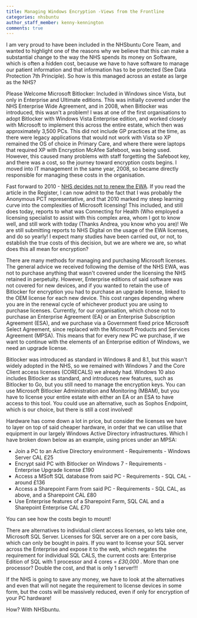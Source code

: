 ```yaml
---
title: Managing Windows Encryption -Views from the Frontline
categories: nhsbuntu
author_staff_member: kenny-kennington
comments: true
---
```


I am very proud to have been included in the NHSbuntu Core Team, and wanted to highlight one of the reasons why we believe that this can make a substantial change to the way the NHS spends its money on Software, which is often a hidden cost, because we have to have software to manage our patient information and that information has to be protected (See Data Protection 7th Principle). So how is this managed across an estate as large as the NHS?

Please Welcome Microsoft Bitlocker:
Included in Windows since Vista, but only in Enterprise and Ultimate editions. This was initially covered under the NHS Enterprise Wide Agreement, and in 2008, when Bitlocker was introduced, this wasn't a problem! I was at one of the first organisations to adopt Bitlocker with Windows Vista Enterprise edition, and worked closely with Microsoft to implement this across the entire estate, which then was approximately 3,500 PCs. This did not include GP practices at the time, as there were legacy applications that would not work with Vista so XP remained the OS of choice in Primary Care, and where there were laptops that required XP with Encryption McAfee Safeboot, was being used. However, this caused many problems with staff forgetting the Safeboot key, and there was a cost, so the journey toward encryption costs begins. I moved into IT management in the same year, 2008, so became directly responsible for managing these costs in the organisation.

Fast forward to 2010 - [NHS decides not to renew the EWA](https://www.theregister.co.uk/2010/07/15/nhs_microsoft/). If you read the article in the Register, I can now admit to the fact that I was probably the Anonymous PCT representative, and that 2010 marked my steep learning curve into the complexities of Microsoft licensing! This included, and still does today, reports to what was Connecting for Health (Who employed a licensing specialist to assist with this complex area, whom I got to know well, and still work with today (Thanks Andrea, you know who you are)! We are still submitting reports to NHS Digital on the usage of the EWA licenses, and do so yearly! I expect many studies have been carried out, or not, to establish the true costs of this decision, but we are where we are, so what does this all mean for encryption?

There are many methods for managing and purchasing Microsoft licenses. The general advice we received following the demise of the NHS EWA, was not to purchase anything that wasn't covered under the licensing the NHS retained in perpetuity. However, Enterprise editions of said software was not covered for new devices, and if you wanted to retain the use of Bitlocker for encryption you had to purchase an upgrade license, linked to the OEM license for each new device. This cost ranges depending where you are in the renewal cycle of whichever product you are using to purchase licenses. Currently, for our organisation, which chose not to purchase an Enterprise Agreement (EA) or an Enterprise Subscription Agreement (ESA), and we purchase via a Government fixed price Microsoft Select Agreement, since replaced with the Microsoft Products and Services Agreement (MPSA). This means that for every new PC we purchase, if we want to continue with the elements of an Enterprise edition of Windows, we need an upgrade license.

Bitlocker was introduced as standard in Windows 8 and 8.1, but this wasn't widely adopted in the NHS, so we remained with Windows 7 and the Core Client access licenses (CORECALS) we already had. Windows 10 also includes Bitlocker as standard, and introduces new features, such as Bitlocker to Go, but you still need to manage the encryption keys. You can use Microsoft Bitlocker Administration and Monitoring (MBAM), but you have to license your entire estate with either an EA or an ESA to have access to this tool. You could use an alternative, such as Sophos Endpoint, which is our choice, but there is still a cost involved!

Hardware has come down a lot in price, but consider the licenses we have to layer on top of said cheaper hardware, in order that we can utilise that equipment in our largely Windows Active Directory infrastructures. Which I have broken down below as an example, using prices under an MPSA:

* Join a PC to an Active Directory environment - Requirements - Windows Server CAL  £25
* Encrypt said PC with Bitlocker on Windows 7 - Requirements - Enterprise Upgrade license £190
* Access a MSoft SQL database from said PC - Requirements - SQL CAL - around £136
* Access a Sharepoint Farm from said PC - Requirements - SQL CAL, as above, and a Sharepoint CAL £80
* Use Enterprise features of a Sharepoint Farm, SQL CAL and a Sharepoint Enterprise CAL £70

You can see how the costs begin to mount!

There are alternatives to individual client access licenses, so lets take one, Microsoft SQL Server. Licenses for SQL server are on a per core basis, which can only be bought in pairs. If you want to license your SQL server across the Enterprise and expose it to the web, which negates the requirement for individual SQL CALS, the current costs are: Enterprise Edition of SQL with 1 processor and 4 cores = *£30,000* . More than one processor? Double the cost, and that is only 1 server!!!

If the NHS is going to save any money, we have to look at the alternatives and even that will not negate the requirement to license devices in some form, but the costs will be massively reduced, even if only for encryption of your PC hardware!

How? With NHSbuntu.
